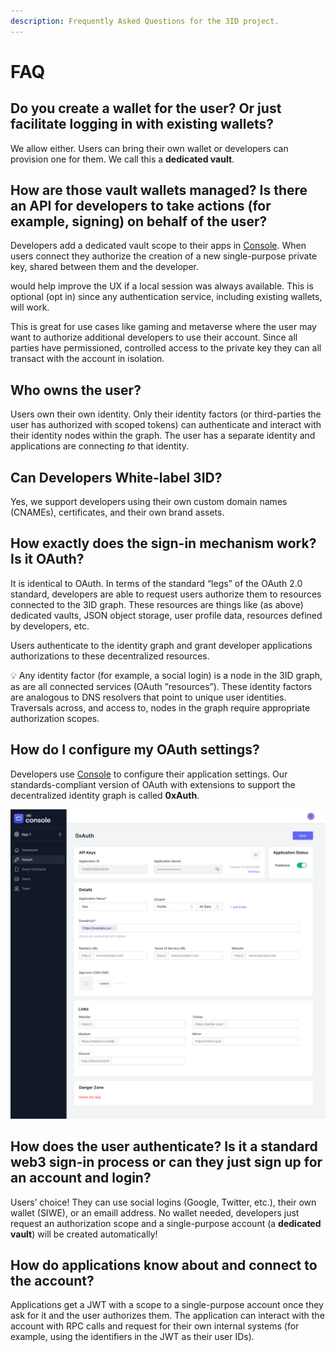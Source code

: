 ```yaml
---
description: Frequently Asked Questions for the 3ID project.
---
```


# FAQ

## Do you create a wallet for the user? Or just facilitate logging in with existing wallets?

We allow either. Users can bring their own wallet or developers can provision one for them. We call this a **dedicated vault**.

## How are those vault wallets managed? Is there an API for developers to take actions (for example, signing) on behalf of the user?

Developers add a dedicated vault scope to their apps in [Console](https://passport.threeid.xyz/). When users connect they authorize the creation of a new single-purpose private key, shared between them and the developer.

 would help improve the UX if a local session was always available. This is optional (opt in) since any authentication service, including existing wallets, will work.

This is great for use cases like gaming and metaverse where the user may want to authorize additional developers to use their account. Since all parties have permissioned, controlled access to the private key they can all transact with the account in isolation.

## Who owns the user?

Users own their own identity. Only their identity factors (or third-parties the user has authorized with scoped tokens) can authenticate and interact with their identity nodes within the graph. The user has a separate identity and applications are connecting *to* that identity.

## Can Developers **White-label** 3ID?

Yes, we support developers using their own custom domain names (CNAMEs), certificates, and their own brand assets.

## How exactly does the sign-in mechanism work? Is it OAuth?

It is identical to OAuth. In terms of the standard “legs” of the OAuth 2.0 standard, developers are able to request users authorize them to resources connected to the 3ID graph. These resources are things like (as above) dedicated vaults, JSON object storage, user profile data, resources defined by developers, etc.

Users authenticate to the identity graph and grant developer applications authorizations to these decentralized resources.

<aside>
💡 Any identity factor (for example, a social login) is a node in the 3ID graph, as are all connected services (OAuth ”resources”). These identity factors are analogous to DNS resolvers that point to unique user identities. Traversals across, and access to, nodes in the graph require appropriate authorization scopes.
</aside>

## How do I configure my OAuth settings?

Developers use [Console](https://passport.threeid.xyz) to configure their application settings. Our standards-compliant version of OAuth with extensions to support the decentralized identity graph is called ************0xAuth************. 

![console.png](../img/console-app-0xauth.png)

## How does the user authenticate? Is it a standard web3 sign-in process or can they just sign up for an account and login?

Users’ choice! They can use social logins (Google, Twitter, etc.), their own wallet (SIWE), or an emaill address. No wallet needed, developers just request an authorization scope and a single-purpose account (a ******************************dedicated vault******************************) will be created automatically!

## How do applications know about and connect to the account?

Applications get a JWT with a scope to a single-purpose account once they ask for it and the user authorizes them. The application can interact with the account with RPC calls and request for their own internal systems (for example, using the identifiers in the JWT as their user IDs).
